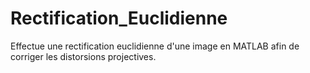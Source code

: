 # Rectification_Euclidienne
Effectue une rectification euclidienne d'une image en MATLAB afin de corriger les distorsions projectives.
